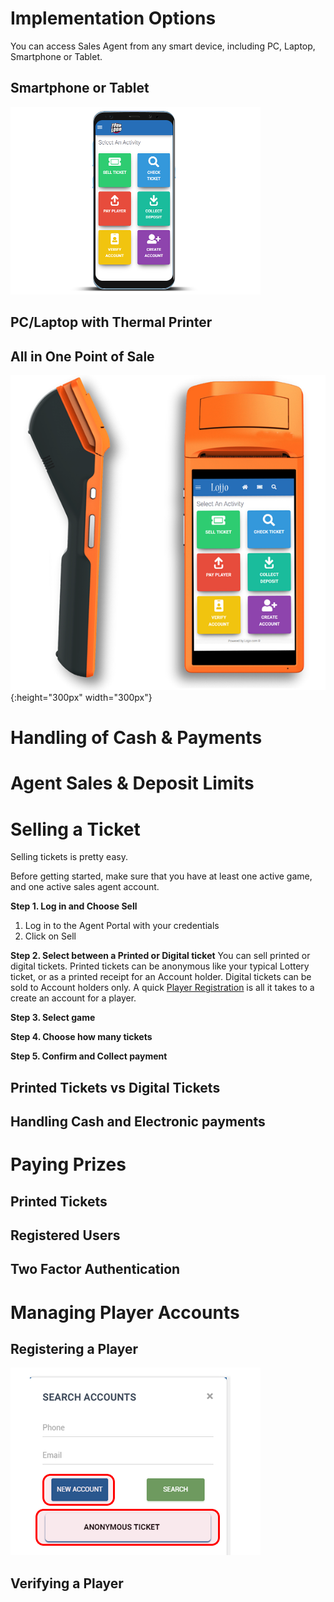 <!-- TITLE: Retail Sales Agents Guide -->
<!-- SUBTITLE: A complete guide to selling tickets and paying prizes -->


# 	Implementation Options

You can access Sales Agent from any smart device, including PC, Laptop, Smartphone or Tablet.





## Smartphone or Tablet 

![Device Screenshots](/uploads/device-screenshots.png)

## PC/Laptop with Thermal Printer
## All in One Point of Sale 

![](/uploads/600-x-600.png){:height="300px" width="300px"}
# Handling of Cash & Payments
# Agent Sales & Deposit Limits
# Selling a Ticket
Selling tickets is pretty easy.

Before getting started, make sure that you have at least one active game, and one active sales agent account. 

**Step 1. Log in and Choose Sell**
1. Log in to the Agent Portal with your credentials
2. Click on Sell

**Step 2. Select between a Printed or Digital ticket**
You can sell printed or digital tickets. 
Printed tickets can be anonymous like your typical Lottery ticket, or as a printed receipt for an Account holder.
Digital tickets can be sold to Account holders only. A quick [Player Registration](/retail-sales-agents#registering-a-player) is all it takes to a create an account for a player.

**Step 3. Select  game**

**Step 4. Choose how many tickets**

**Step 5. Confirm and Collect payment**



## Printed Tickets vs Digital Tickets

## Handling Cash and Electronic payments
# Paying Prizes
## Printed Tickets
## Registered Users
## Two Factor Authentication

# Managing Player Accounts
## Registering a Player

![New Account](/uploads/new-account.png "New Account")
## Verifying a Player
